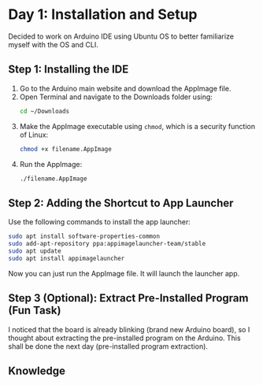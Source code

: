 # Day 1: Installation and Setup

Decided to work on Arduino IDE using Ubuntu OS to better familiarize myself with the OS and CLI.

## Step 1: Installing the IDE

1. Go to the Arduino main website and download the AppImage file.
2. Open Terminal and navigate to the Downloads folder using:
   ```bash
   cd ~/Downloads
   ```
3. Make the AppImage executable using `chmod`, which is a security function of Linux:
   ```bash
   chmod +x filename.AppImage
   ```
4. Run the AppImage:
   ```bash
   ./filename.AppImage
   ```

## Step 2: Adding the Shortcut to App Launcher

Use the following commands to install the app launcher:

```bash
sudo apt install software-properties-common
sudo add-apt-repository ppa:appimagelauncher-team/stable
sudo apt update
sudo apt install appimagelauncher
```

Now you can just run the AppImage file. It will launch the launcher app.

## Step 3 (Optional): Extract Pre-Installed Program (Fun Task)

I noticed that the board is already blinking (brand new Arduino board), so I thought about extracting the pre-installed program on the Arduino. This shall be done the next day (pre-installed program extraction).

## Knowledge
